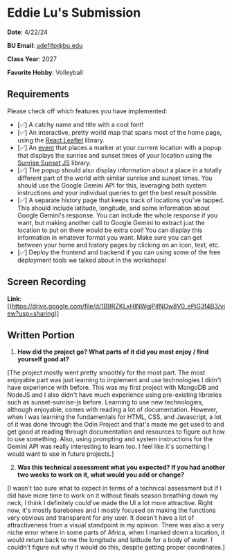 # Eddie Lu's Submission
**Date**: 4/22/24

**BU Email**: adefifp@bu.edu

**Class Year**: 2027

**Favorite Hobby**: Volleyball

## Requirements
Please check off which features you have implemented:
- [✅] A catchy name and title with a cool font!
- [✅] An interactive, pretty world map that spans most of the home page, using the [React Leaflet](https://react-leaflet.js.org/) library.
- [✅] An [event](https://react-leaflet.js.org/docs/example-events/) that places a marker at your current location with a popup that displays the sunrise and sunset times of your location using the [Sunrise Sunset JS](https://www.npmjs.com/package/sunrise-sunset-js) library.
- [✅] The popup should also display information about a place in a totally different part of the world with similar sunrise and sunset times. You should use the Google Gemini API for this, leveraging both system instructions and your individual queries to get the best result possible.
- [✅] A separate history page that keeps track of locations you've tapped. This should include latitude, longitude, and some information about Google Gemini's response. You can include the whole response if you want, but making another call to Google Gemini to extract just the location to put on there would be extra cool! You can display this information in whatever format you want. Make sure you can get between your home and history pages by clicking on an icon, text, etc.
- [✅] Deploy the frontend and backend if you can using some of the free deployment tools we talked about in the workshops!

## Screen Recording 
**Link**: [(https://drive.google.com/file/d/1B9RZKLxHINWgjPifNOw8V0_ePiG3f4B3/view?usp=sharing)]

## Written Portion
1. **How did the project go? What parts of it did you most enjoy / find yourself good at?**

[The project mostly went pretty smoothly for the most part. The most enjoyable part was just learning to implement and use technologies I didn't have experience with before. This was my first project with MongoDB and NodeJS and I also didn't have much experience using pre-existing libraries such as sunset-sunrise-js before. Learning to use new technologies, although enjoyable, comes with reading a lot of documentation. However, when I was learning the fundamentals for HTML, CSS, and Javascript, a lot of it was done through the Odin Project and that's made me get used to and get good at reading through documentation and resources to figure out how to use something. Also, using prompting and system instructions for the Gemini API was really interesting to learn too. I feel like it's something I would want to use in future projects.]

2. **Was this technical assessment what you expected? If you had another two weeks to work on it, what would you add or change?**

[I wasn't too sure what to expect in terms of a technical assessment but if I did have more time to work on it without finals season breathing down my neck, I think I definitely could've made the UI a lot more attractive. Right now, it's mostly barebones and I mostly focused on making the functions very obvious and transparent for any user. It doesn't have a lot of attractiveness from a visual standpoint in my opinion. There was also a very niche error where in some parts of Africa, when I marked down a location, it would return back to me the longitude and latitude for a body of water. I couldn't figure out why it would do this, despite getting proper coordinates.]